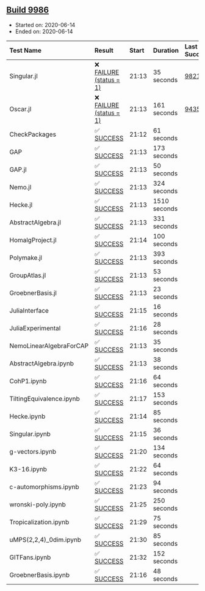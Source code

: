 ## [Build 9986](https://oscarci.mathematik.uni-kl.de/job/oscar/9986/)

* Started on: 2020-06-14
* Ended on: 2020-06-14

| Test Name    | Result | Start | Duration | Last Success | First Failure |
|:-------------|:-------|:------|:---------|:-------------|:--------------|
| Singular.jl | ❌ [FAILURE (status = 1)](https://oscarci.mathematik.uni-kl.de/job/oscar/9986/artifact/logs/build-9986/Singular.jl.log) | 21:13 | 35 seconds | [9821](https://oscarci.mathematik.uni-kl.de/job/oscar/9821/) | [9822](https://oscarci.mathematik.uni-kl.de/job/oscar/9822/) |
| Oscar.jl | ❌ [FAILURE (status = 1)](https://oscarci.mathematik.uni-kl.de/job/oscar/9986/artifact/logs/build-9986/Oscar.jl.log) | 21:13 | 161 seconds | [9435](https://oscarci.mathematik.uni-kl.de/job/oscar/9435/) | [9436](https://oscarci.mathematik.uni-kl.de/job/oscar/9436/) |
| CheckPackages | ✅ [SUCCESS](https://oscarci.mathematik.uni-kl.de/job/oscar/9986/artifact/logs/build-9986/CheckPackages.log) | 21:12 | 61 seconds |  |  |
| GAP | ✅ [SUCCESS](https://oscarci.mathematik.uni-kl.de/job/oscar/9986/artifact/logs/build-9986/GAP.log) | 21:13 | 173 seconds |  |  |
| GAP.jl | ✅ [SUCCESS](https://oscarci.mathematik.uni-kl.de/job/oscar/9986/artifact/logs/build-9986/GAP.jl.log) | 21:13 | 50 seconds |  |  |
| Nemo.jl | ✅ [SUCCESS](https://oscarci.mathematik.uni-kl.de/job/oscar/9986/artifact/logs/build-9986/Nemo.jl.log) | 21:13 | 324 seconds |  |  |
| Hecke.jl | ✅ [SUCCESS](https://oscarci.mathematik.uni-kl.de/job/oscar/9986/artifact/logs/build-9986/Hecke.jl.log) | 21:13 | 1510 seconds |  |  |
| AbstractAlgebra.jl | ✅ [SUCCESS](https://oscarci.mathematik.uni-kl.de/job/oscar/9986/artifact/logs/build-9986/AbstractAlgebra.jl.log) | 21:13 | 331 seconds |  |  |
| HomalgProject.jl | ✅ [SUCCESS](https://oscarci.mathematik.uni-kl.de/job/oscar/9986/artifact/logs/build-9986/HomalgProject.jl.log) | 21:14 | 100 seconds |  |  |
| Polymake.jl | ✅ [SUCCESS](https://oscarci.mathematik.uni-kl.de/job/oscar/9986/artifact/logs/build-9986/Polymake.jl.log) | 21:13 | 393 seconds |  |  |
| GroupAtlas.jl | ✅ [SUCCESS](https://oscarci.mathematik.uni-kl.de/job/oscar/9986/artifact/logs/build-9986/GroupAtlas.jl.log) | 21:13 | 53 seconds |  |  |
| GroebnerBasis.jl | ✅ [SUCCESS](https://oscarci.mathematik.uni-kl.de/job/oscar/9986/artifact/logs/build-9986/GroebnerBasis.jl.log) | 21:13 | 23 seconds |  |  |
| JuliaInterface | ✅ [SUCCESS](https://oscarci.mathematik.uni-kl.de/job/oscar/9986/artifact/logs/build-9986/JuliaInterface.log) | 21:15 | 16 seconds |  |  |
| JuliaExperimental | ✅ [SUCCESS](https://oscarci.mathematik.uni-kl.de/job/oscar/9986/artifact/logs/build-9986/JuliaExperimental.log) | 21:16 | 28 seconds |  |  |
| NemoLinearAlgebraForCAP | ✅ [SUCCESS](https://oscarci.mathematik.uni-kl.de/job/oscar/9986/artifact/logs/build-9986/NemoLinearAlgebraForCAP.log) | 21:13 | 35 seconds |  |  |
| AbstractAlgebra.ipynb | ✅ [SUCCESS](https://oscarci.mathematik.uni-kl.de/job/oscar/9986/artifact/logs/build-9986/AbstractAlgebra.ipynb.log) | 21:13 | 38 seconds |  |  |
| CohP1.ipynb | ✅ [SUCCESS](https://oscarci.mathematik.uni-kl.de/job/oscar/9986/artifact/logs/build-9986/CohP1.ipynb.log) | 21:16 | 64 seconds |  |  |
| TiltingEquivalence.ipynb | ✅ [SUCCESS](https://oscarci.mathematik.uni-kl.de/job/oscar/9986/artifact/logs/build-9986/TiltingEquivalence.ipynb.log) | 21:17 | 153 seconds |  |  |
| Hecke.ipynb | ✅ [SUCCESS](https://oscarci.mathematik.uni-kl.de/job/oscar/9986/artifact/logs/build-9986/Hecke.ipynb.log) | 21:14 | 85 seconds |  |  |
| Singular.ipynb | ✅ [SUCCESS](https://oscarci.mathematik.uni-kl.de/job/oscar/9986/artifact/logs/build-9986/Singular.ipynb.log) | 21:15 | 36 seconds |  |  |
| g-vectors.ipynb | ✅ [SUCCESS](https://oscarci.mathematik.uni-kl.de/job/oscar/9986/artifact/logs/build-9986/g-vectors.ipynb.log) | 21:20 | 134 seconds |  |  |
| K3-16.ipynb | ✅ [SUCCESS](https://oscarci.mathematik.uni-kl.de/job/oscar/9986/artifact/logs/build-9986/K3-16.ipynb.log) | 21:22 | 64 seconds |  |  |
| c-automorphisms.ipynb | ✅ [SUCCESS](https://oscarci.mathematik.uni-kl.de/job/oscar/9986/artifact/logs/build-9986/c-automorphisms.ipynb.log) | 21:23 | 94 seconds |  |  |
| wronski-poly.ipynb | ✅ [SUCCESS](https://oscarci.mathematik.uni-kl.de/job/oscar/9986/artifact/logs/build-9986/wronski-poly.ipynb.log) | 21:25 | 250 seconds |  |  |
| Tropicalization.ipynb | ✅ [SUCCESS](https://oscarci.mathematik.uni-kl.de/job/oscar/9986/artifact/logs/build-9986/Tropicalization.ipynb.log) | 21:29 | 75 seconds |  |  |
| uMPS(2,2,4)_0dim.ipynb | ✅ [SUCCESS](https://oscarci.mathematik.uni-kl.de/job/oscar/9986/artifact/logs/build-9986/uMPS-2-2-4-_0dim.ipynb.log) | 21:30 | 85 seconds |  |  |
| GITFans.ipynb | ✅ [SUCCESS](https://oscarci.mathematik.uni-kl.de/job/oscar/9986/artifact/logs/build-9986/GITFans.ipynb.log) | 21:32 | 152 seconds |  |  |
| GroebnerBasis.ipynb | ✅ [SUCCESS](https://oscarci.mathematik.uni-kl.de/job/oscar/9986/artifact/logs/build-9986/GroebnerBasis.ipynb.log) | 21:16 | 48 seconds |  |  |
